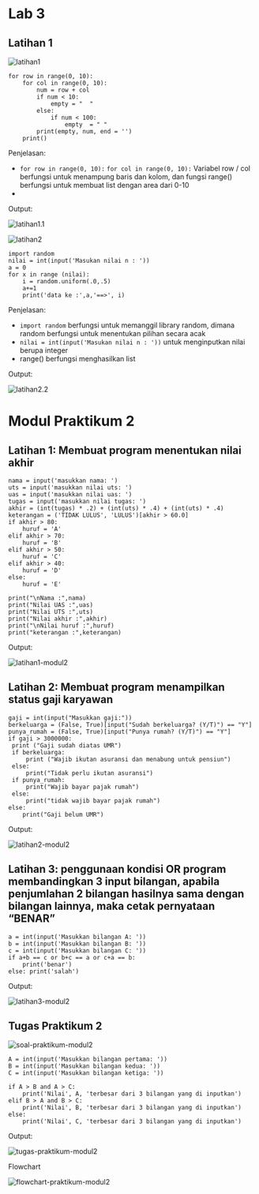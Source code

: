 # Lab 3
## Latihan 1
![latihan1](assets/img/lab3/1.png)

```
for row in range(0, 10):
    for col in range(0, 10):
        num = row + col
        if num < 10:
            empty = "  "
        else:
            if num < 100:
                empty  = " "
        print(empty, num, end = '')
    print()
```
Penjelasan:
* ``for row in range(0, 10):`` ``for col in range(0, 10):`` Variabel row / col berfungsi untuk menampung baris dan kolom, dan fungsi range() berfungsi untuk membuat list dengan area dari 0-10
* 

Output:

![latihan1.1](assets/img/lab3/1.1.png)

![latihan2](assets/img/lab3/2.png)

```
import random
nilai = int(input('Masukan nilai n : '))
a = 0
for x in range (nilai):
    i = random.uniform(.0,.5)
    a+=1
    print('data ke :',a,'==>', i)
```
Penjelasan:
* ``import random`` berfungsi untuk memanggil library random, dimana random berfungsi untuk menentukan pilihan secara acak
* ``nilai = int(input('Masukan nilai n : '))`` untuk menginputkan nilai berupa integer
* range() berfungsi menghasilkan list

Output:

![latihan2.2](assets/img/lab3/2.2.png)

# Modul Praktikum 2
## Latihan 1: Membuat program menentukan nilai akhir
```
nama = input('masukkan nama: ')
uts = input('masukkan nilai uts: ')
uas = input('masukkan nilai uas: ')
tugas = input('masukkan nilai tugas: ')
akhir = (int(tugas) * .2) + (int(uts) * .4) + (int(uts) * .4)
keterangan = ('TIDAK LULUS', 'LULUS')[akhir > 60.0]
if akhir > 80:
    huruf = 'A'
elif akhir > 70:
    huruf = 'B'
elif akhir > 50:
    huruf = 'C'
elif akhir > 40:
    huruf = 'D'
else:
    huruf = 'E'

print("\nNama :",nama) 
print("Nilai UAS :",uas) 
print("Nilai UTS :",uts) 
print("Nilai akhir :",akhir) 
print("\nNilai huruf :",huruf) 
print("keterangan :",keterangan) 

```
Output:

![latihan1-modul2](assets/img/praktikum-2/1.png)

## Latihan 2: Membuat program menampilkan status gaji karyawan

```
gaji = int(input("Masukkan gaji:"))
berkeluarga = (False, True)[input("Sudah berkeluarga? (Y/T)") == "Y"]
punya_rumah = (False, True)[input("Punya rumah? (Y/T)") == "Y"]
if gaji > 3000000:
 print ("Gaji sudah diatas UMR")
 if berkeluarga:
     print ("Wajib ikutan asuransi dan menabung untuk pensiun")
 else:
     print("Tidak perlu ikutan asuransi")
 if punya_rumah:
     print("Wajib bayar pajak rumah")
 else:
     print("tidak wajib bayar pajak rumah")
else:
    print("Gaji belum UMR")
```
Output:

![latihan2-modul2](assets/img/praktikum-2/2.png)

## Latihan 3: penggunaan kondisi OR program membandingkan 3 input bilangan, apabila penjumlahan 2 bilangan hasilnya sama dengan bilangan lainnya, maka cetak pernyataan “BENAR”

```
a = int(input('Masukkan bilangan A: '))
b = int(input('Masukkan bilangan B: '))
c = int(input('Masukkan bilangan C: '))
if a+b == c or b+c == a or c+a == b:
    print('benar')
else: print('salah')
```
Output:

![latihan3-modul2](assets/img/praktikum-2/3.png)

## Tugas Praktikum 2
![soal-praktikum-modul2](assets/img/praktikum-2/praktikum.png)

```
A = int(input('Masukkan bilangan pertama: '))
B = int(input('Masukkan bilangan kedua: '))
C = int(input('Masukkan bilangan ketiga: '))

if A > B and A > C:
    print('Nilai', A, 'terbesar dari 3 bilangan yang di inputkan')
elif B > A and B > C:
    print('Nilai', B, 'terbesar dari 3 bilangan yang di inputkan')
else:
    print('Nilai', C, 'terbesar dari 3 bilangan yang di inputkan')
```
Output:

![tugas-praktikum-modul2](assets/img/praktikum-2/5.png)

Flowchart

![flowchart-praktikum-modul2](assets/img/praktikum-2/fc-maks.png)



